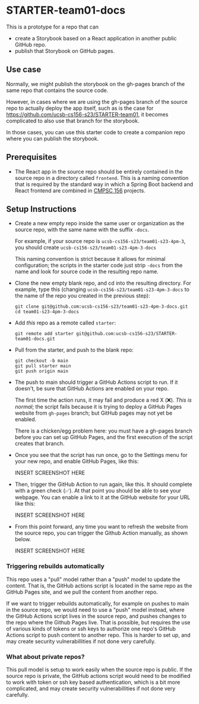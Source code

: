# STARTER-team01-docs

This is a prototype for a repo that can
* create a Storybook based on a React application in another public GitHub repo.
* publish that Storybook on GitHub pages.

## Use case

Normally, we might publish the storybook on the
gh-pages branch of the same repo that contains the
source code.  

However, in cases where we are using the gh-pages branch of the source repo to actually deploy the app itself, such as is the case for <https://github.com/ucsb-cs156-s23/STARTER-team01>, it becomes complicated to also use that branch for the storybook.

In those cases, you can use this starter code to 
create a companion repo where you can publish the storybook.

## Prerequisites

* The React app in the source repo should be entirely contained in the source repo in a directory called `frontend`.  This is a naming convention that is required by the standard way in which a Spring Boot backend and React frontend are combined in [CMPSC 156](https://ucsb-cs156.github.io) projects.

## Setup Instructions

* Create a new empty repo inside the same user or organization as the source repo, with the same name with the suffix `-docs`.  

  For example, if your source repo is `ucsb-cs156-s23/team01-s23-4pm-3`, you should create `ucsb-cs156-s23/team01-s23-4pm-3-docs`

  This naming convention is strict because it 
  allows for minimal configuration; the scripts
  in the starter code just strip `-docs` from the 
  name and look for source code in the resulting
  repo name.
* Clone the new empty blank repo, and cd into the
  resulting directory.  For example, type this (changing `ucsb-cs156-s23/team01-s23-4pm-3-docs` to the name of the repo you created in the previous step):
  ```
  git clone git@github.com:ucsb-cs156-s23/team01-s23-4pm-3-docs.git
  cd team01-s23-4pm-3-docs
  ```

* Add *this* repo as a remote called `starter`:
  ```
  git remote add starter git@github.com:ucsb-cs156-s23/STARTER-team01-docs.git
  ```
* Pull from the starter, and push to the blank repo:
  ```
  git checkout -b main
  git pull starter main
  git push origin main
  ```
* The push to main should trigger a GitHub Actions script to run.  If it doesn't, be sure that GitHub Actions are enabled on your repo.

  The first time the action runs, it may fail
  and produce a red X (❌).  *This is normal*; the
  script fails because it is trying to deploy a GitHub Pages website from `gh-pages` branch; but GitHub pages may not yet be enabled.  
  
  There
  is a chicken/egg problem here: you must have a gh-pages branch before you can set up GitHub Pages, and the first execution of the script creates that branch.
* Once you see that the script has run once, go to the Settings menu for your new repo, 
  and enable GitHub Pages, like this:

  INSERT SCREENSHOT HERE

* Then, trigger the GitHub Action to run again, 
  like this.  It should complete with a green check (✅).  At that point you should be able 
  to see your webpage.  You can enable a link to 
  it at the GitHub website for your URL like this:

  INSERT SCREENSHOT HERE

* From this point forward, any time you want to 
  refresh the website from the source repo, you 
  can trigger the Github Action manually,
  as shown below.

  INSERT SCREENSHOT HERE

### Triggering rebuilds automatically

This repo uses a "pull" model rather than a "push" model to update the content.  That is, the GitHub actions script is located in the same repo
as the GitHub Pages site, and we pull the content
from another repo.

If we want to trigger rebuilds automatically, for example on pushes to main in the source repo, we would need to use a "push" model instead, where the GitHub Actions script lives in the source repo, and pushes changes to the repo where the Github Pages live.  That is possible, but requires the use of various kinds of tokens or ssh keys to authorize one repo's GitHub Actions script to push content to another repo.  This is harder to set up, and may create security vulnerabillities if not done very carefully.

### What about private repos?

This pull model is setup to work easily when the source repo is public.  If the source repo is private, the GitHub actions script would need to be modified to work with token or ssh key based authentication, which is a bit more complicated, and may create security vulnerabillities if not done very carefully.